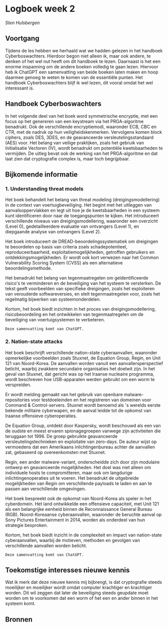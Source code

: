 # Logboek week 2

_Sten Hulsbergen_

## Voortgang

Tijdens de les hebben we herhaald wat we hadden gelezen in het handboek Cyberboswachters. Hierdoor begon niet alleen ik, maar ook andere, te denken of het wel nut heeft om dit handboek te lezen. Daarnaast is het een enorme inspanning om de andere boeken volledig te gaan lezen. Hiervoor heb ik ChatGPT een samenvatting van beide boeken laten maken en hoop daarmee genoeg te weten te komen van de essentiële punten. Het handboek Cyberboswachters blijf ik wel lezen, dit vooral omdat het wel interessant is.

## Handboek Cyberboswachters

In het volgende deel van het boek word symmetrische encryptie, met een focus op het genereren van een keystream via het PRGA-algoritme benadrukt. Ook de verschillende encryptiemodi, waaronder ECB, CBC en CTR, met de nadruk op hun veiligheidskenmerken. Vervolgens komen block ciphers, zoals DES, 3DES, en de geavanceerde versleutelingsstandaard (AES) voor. Het belang van veilige praktijken, zoals het gebruik van Initialisatie Vectoren (IV), wordt benadrukt om potentiële kwetsbaarheden te vermijden. De uitleg bevat ook de werking van het PRGA-algoritme en dat laat zien dat cryptografie complex is, maar toch begrijpbaar.

## Bijkomende informatie

### 1. Understanding threat models

Het boek behandelt het belang van threat modeling (dreigingsmodellering) in de context van voertuigbeveiliging. Het begint met het uitleggen van aanvalsoppervlakken en legt uit hoe je de kwetsbaarheden in een systeem kunt identificeren door naar de toegangspunten te kijken. Het introduceert verschillende niveaus van dreigingsmodellering, waaronder een overzicht (Level 0), gedetailleerdere evaluatie van ontvangers (Level 1), en diepgaande analyse van ontvangers (Level 2).

Het boek introduceert de DREAD-beoordelingssystematiek om dreigingen te beoordelen op basis van criteria zoals schadepotentieel, reproduceerbaarheid, exploitatiemogelijkheden, getroffen gebruikers en ontdekkingsmogelijkheden. Er wordt ook kort verwezen naar het Common Vulnerability Scoring System (CVSS) als een alternatieve beoordelingsmethode.

Het benadrukt het belang van tegenmaatregelen om geïdentificeerde risico's te verminderen en de beveiliging van het systeem te versterken. De tekst geeft voorbeelden van specifieke dreigingen, zoals het exploiteren van verouderde softwareversies, en stelt tegenmaatregelen voor, zoals het regelmatig bijwerken van systeemonderdelen.

Kortom, het boek biedt inzichten in het proces van dreigingsmodellering, risicobeoordeling en het ontwikkelen van tegenmaatregelen om de beveiliging van voertuigsystemen te verbeteren.

`Deze samenvatting komt van ChatGPT.`

### 2. Nation-state attacks

Het boek beschrijft verschillende nation-state cyberaanvallen, waaronder opmerkelijke voorbeelden zoals Stuxnet, de Equation Group, Regin, en Unit 121 van Noord-Korea. De aanvallen worden vanuit een aanvallersperspectief belicht, waarbij zwakkere secundaire organisaties het doelwit zijn. In het geval van Stuxnet, dat gericht was op het Iraanse nucleaire programma, wordt beschreven hoe USB-apparaten werden gebruikt om een worm te verspreiden.

Er wordt melding gemaakt van het gebruik van openbare malware-repositories voor testdoeleinden en het registreren van domeinen voor Command & Control-servers. Stuxnet wordt benoemd als 's werelds eerste bekende militaire cyberwapen, en de aanval leidde tot de opkomst van Iraanse offensieve cyberoperaties.

De Equation Group, ontdekt door Kaspersky, wordt beschouwd als een van de oudste en meest ervaren spionagegroepen vanwege zijn activiteiten die teruggaan tot 1996. De groep gebruikte geavanceerde versleutelingstechnieken en exploitatie van zero-days. De auteur wijst op vermoedens dat een Amerikaans inlichtingenbureau achter de aanvallen zat, gebaseerd op overeenkomsten met Stuxnet.

Regin, een ander malware-variant, onderscheidde zich door zijn modulaire ontwerp en geavanceerde mogelijkheden. Het doel was niet alleen om individuele hosts te compromitteren, maar ook om langdurige inlichtingenoperaties uit te voeren. Het benadrukt de uitgebreide mogelijkheden van Regin om verschillende payloads te laden en aan te passen aan verschillende omgevingen.

Het boek bespreekt ook de opkomst van Noord-Korea als speler in het cyberdomein. Het land ontwikkelde een offensieve capaciteit, met Unit 121 als een belangrijke eenheid binnen de Reconnaissance General Bureau (RGB). Noord-Koreaanse cyberaanvallen, waaronder de beruchte aanval op Sony Pictures Entertainment in 2014, worden als onderdeel van hun strategie besproken.

Kortom, het boek biedt inzicht in de complexiteit en impact van nation-state cyberaanvallen, waarbij de motieven, methoden en gevolgen van verschillende aanvallen worden belicht.

`Deze samenvatting komt van ChatGPT.`


## Toekomstige interesses nieuwe kennis

Wat ik merk dat deze nieuwe kennis mij bijbrengt, is dat cryptografie steeds moeilijker en moeilijker wordt omdat computer krachtiger en krachtiger worden. Dit wil zeggen dat later de beveiliging steeds geupdate moet worden om te voorkomen dat een worm of het een en ander binnen in het systeem komt.

## Bronnen

